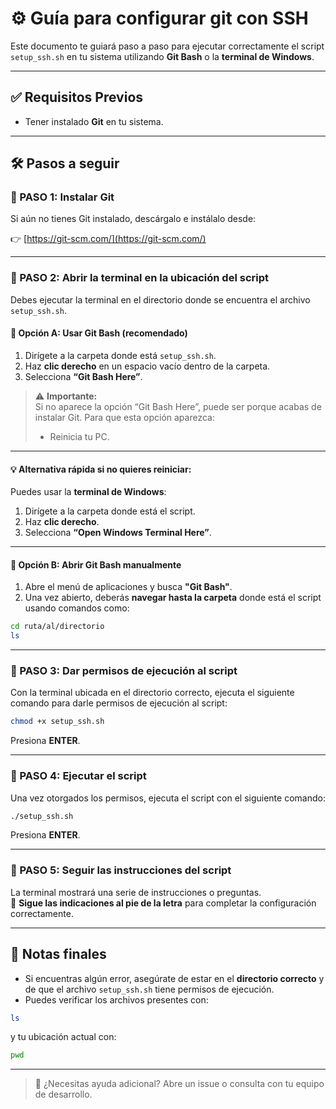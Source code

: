 # ⚙️ Guía para configurar git con SSH

Este documento te guiará paso a paso para ejecutar correctamente el script `setup_ssh.sh` en tu sistema utilizando **Git Bash** o la **terminal de Windows**.

---

## ✅ Requisitos Previos

- Tener instalado **Git** en tu sistema.

---

## 🛠️ Pasos a seguir

### 🔹 PASO 1: Instalar Git

Si aún no tienes Git instalado, descárgalo e instálalo desde:

👉 [https://git-scm.com/](https://git-scm.com/)

---

### 🔹 PASO 2: Abrir la terminal en la ubicación del script

Debes ejecutar la terminal en el directorio donde se encuentra el archivo `setup_ssh.sh`.

#### 📁 Opción A: Usar Git Bash (recomendado)

1. Dirígete a la carpeta donde está `setup_ssh.sh`.
2. Haz **clic derecho** en un espacio vacío dentro de la carpeta.
3. Selecciona **“Git Bash Here”**.

> ⚠️ **Importante:**  
> Si no aparece la opción “Git Bash Here”, puede ser porque acabas de instalar Git. Para que esta opción aparezca:
> - Reinicia tu PC.

---

#### 💡 Alternativa rápida si no quieres reiniciar:

Puedes usar la **terminal de Windows**:

1. Dirígete a la carpeta donde está el script.
2. Haz **clic derecho**.
3. Selecciona **“Open Windows Terminal Here”**.

---

#### 📁 Opción B: Abrir Git Bash manualmente

1. Abre el menú de aplicaciones y busca **"Git Bash"**.
2. Una vez abierto, deberás **navegar hasta la carpeta** donde está el script usando comandos como:

```bash
cd ruta/al/directorio
ls
```

---

### 🔹 PASO 3: Dar permisos de ejecución al script

Con la terminal ubicada en el directorio correcto, ejecuta el siguiente comando para darle permisos de ejecución al script:

```bash
chmod +x setup_ssh.sh
```

Presiona **ENTER**.

---

### 🔹 PASO 4: Ejecutar el script

Una vez otorgados los permisos, ejecuta el script con el siguiente comando:

```bash
./setup_ssh.sh
```

Presiona **ENTER**.

---

### 🔹 PASO 5: Seguir las instrucciones del script

La terminal mostrará una serie de instrucciones o preguntas.  
📌 **Sigue las indicaciones al pie de la letra** para completar la configuración correctamente.

---

## 🧩 Notas finales

- Si encuentras algún error, asegúrate de estar en el **directorio correcto** y de que el archivo `setup_ssh.sh` tiene permisos de ejecución.
- Puedes verificar los archivos presentes con:

```bash
ls
```

y tu ubicación actual con:

```bash
pwd
```

---

> 🛟 ¿Necesitas ayuda adicional? Abre un issue o consulta con tu equipo de desarrollo.
